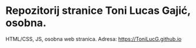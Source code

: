 # Repozitorij stranice Toni Lucas Gajić, osobna.

HTML/CSS, JS, osobna web stranica. 
Adresa: https://ToniLucG.github.io
